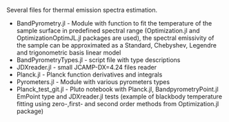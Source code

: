 Several files for thermal emission spectra estimation.

- BandPyrometry.jl - Module with function to fit the temperature of the sample surface in predefined spectral range (Optimization.jl and OptimizationOptimJL.jl packages are used),
the spectral emissivity of the sample can be approximated as a Standard, Chebyshev, Legendre and trigonometric basis linear model
- BandPyrometryTypes.jl  - script file with type descriptions
- JDXreader.jl  - small JCAMP-DX=4.24 files reader
- Planck.jl  - Planck function derivatives and integrals
- Pyrometers.jl  - Module with various pyrometers types
- Planck_test_git.jl - Pluto notebook with Planck.jl, BandpyrometryPoint.jl EmPoint type and JDXreader.jl tests  (example of blackbody temperature fitting using zero-,first- and second order methods from Optimization.jl package)
